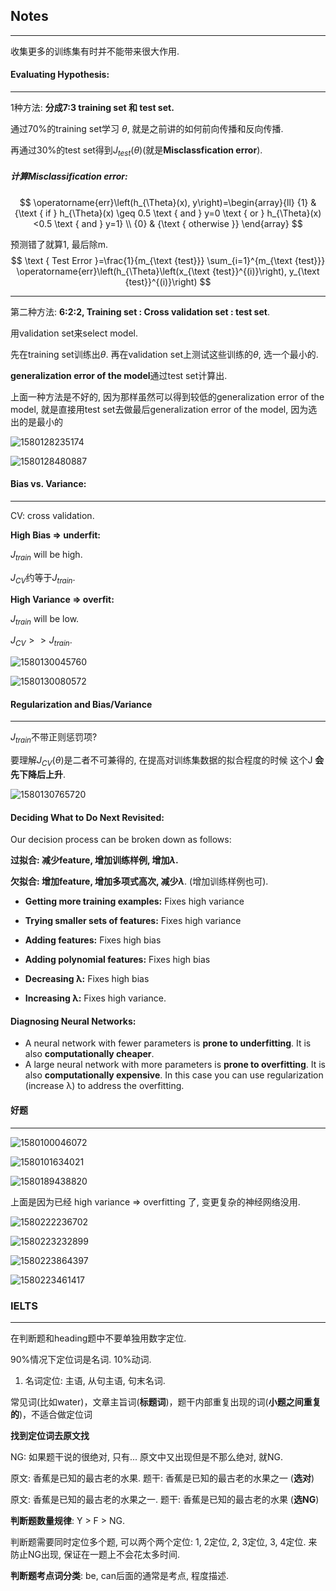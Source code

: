 ## Notes

---

收集更多的训练集有时并不能带来很大作用.

#### Evaluating Hypothesis:

---

1种方法: **分成7:3 training set 和 test set.**

通过70%的training set学习 $\theta$, 就是之前讲的如何前向传播和反向传播.

再通过30%的test set得到$J_{test}(\theta)$(就是**Misclassfication error**).

##### 计算Misclassification error:

$$
\operatorname{err}\left(h_{\Theta}(x), y\right)=\begin{array}{ll}
{1} & {\text { if } h_{\Theta}(x) \geq 0.5 \text { and } y=0 \text { or } h_{\Theta}(x)<0.5 \text { and } y=1} \\
{0} & {\text { otherwise }}
\end{array}
$$

预测错了就算1, 最后除m.
$$
\text { Test Error }=\frac{1}{m_{\text {test}}} \sum_{i=1}^{m_{\text {test}}} \operatorname{err}\left(h_{\Theta}\left(x_{\text {test}}^{(i)}\right), y_{\text {test}}^{(i)}\right)
$$



---

第二种方法: **6:2:2, Training set : Cross validation set : test set**.

用validation set来select model.

先在training set训练出$\theta$. 再在validation set上测试这些训练的$\theta$, 选一个最小的.

**generalization error of the model**通过test set计算出.

上面一种方法是不好的, 因为那样虽然可以得到较低的generalization error of the model, 就是直接用test set去做最后generalization error of the model, 因为选出的是最小的

![1580128235174](E:\Coursera_AndrewNg_ML_Exercises\Coursera_AndrewNg_ML_Exercises\assets\1580128235174.png)

![1580128480887](E:\Coursera_AndrewNg_ML_Exercises\Coursera_AndrewNg_ML_Exercises\assets\1580128480887.png)



#### Bias vs. Variance:

---

CV: cross validation.

**High Bias => underfit:**

$J_{train}$ will be high.

$J_{CV}$约等于$J_{train}$.

**High Variance => overfit:**

$J_{train}$ will be low.

$J_{CV} >> J_{train}$.

![1580130045760](E:\Coursera_AndrewNg_ML_Exercises\Coursera_AndrewNg_ML_Exercises\assets\1580130045760.png)

![1580130080572](E:\Coursera_AndrewNg_ML_Exercises\Coursera_AndrewNg_ML_Exercises\assets\1580130080572.png)



#### Regularization and Bias/Variance

---

$J_{train}$不带正则惩罚项?

要理解$J_{CV}(\theta)$是二者不可兼得的, 在提高对训练集数据的拟合程度的时候 这个J **会先下降后上升**.

![1580130765720](E:\Coursera_AndrewNg_ML_Exercises\Coursera_AndrewNg_ML_Exercises\assets\1580130765720.png)



#### Deciding What to Do Next Revisited:

Our decision process can be broken down as follows:

**过拟合: 减少feature, 增加训练样例, 增加$\lambda$.**

**欠拟合: 增加feature, 增加多项式高次, 减少$\lambda$**. (增加训练样例也可).

- **Getting more training examples:** Fixes high variance

- **Trying smaller sets of features:** Fixes high variance

- **Adding features:** Fixes high bias

- **Adding polynomial features:** Fixes high bias

- **Decreasing λ:** Fixes high bias

- **Increasing λ:** Fixes high variance.

#### Diagnosing Neural Networks:

- A neural network with fewer parameters is **prone to underfitting**. It is also **computationally cheaper**.
- A large neural network with more parameters is **prone to overfitting**. It is also **computationally expensive**. In this case you can use regularization (increase λ) to address the overfitting.





#### 好题

---

![1580100046072](E:\Coursera_AndrewNg_ML_Exercises\Coursera_AndrewNg_ML_Exercises\assets\1580100046072.png)

![1580101634021](E:\Coursera_AndrewNg_ML_Exercises\Coursera_AndrewNg_ML_Exercises\assets\1580101634021.png)

![1580189438820](E:\Coursera_AndrewNg_ML_Exercises\Coursera_AndrewNg_ML_Exercises\assets\1580189438820.png)

上面是因为已经 high variance => overfitting 了, 变更复杂的神经网络没用.



![1580222236702](E:\Coursera_AndrewNg_ML_Exercises\Coursera_AndrewNg_ML_Exercises\assets\1580222236702.png)

![1580223232899](E:\Coursera_AndrewNg_ML_Exercises\Coursera_AndrewNg_ML_Exercises\assets\1580223232899.png)

![1580223864397](E:\Coursera_AndrewNg_ML_Exercises\Coursera_AndrewNg_ML_Exercises\assets\1580223864397.png)

![1580223461417](E:\Coursera_AndrewNg_ML_Exercises\Coursera_AndrewNg_ML_Exercises\assets\1580223461417.png)



### IELTS

---

在判断题和heading题中不要单独用数字定位.

90%情况下定位词是名词. 10%动词.

1. 名词定位: 主语, 从句主语, 句末名词.

常见词(比如water)，文章主旨词(**标题词**)，题干内部重复出现的词(**小题之间重复的**)，不适合做定位词

**找到定位词去原文找**



NG: 如果题干说的很绝对, 只有... 原文中又出现但是不那么绝对, 就NG.

原文: 香蕉是已知的最古老的水果. 题干: 香蕉是已知的最古老的水果之一 (**选对**)

原文: 香蕉是已知的最古老的水果之一. 题干: 香蕉是已知的最古老的水果 (**选NG**)



**判断题数量规律**: Y > F > NG.

判断题需要同时定位多个题, 可以两个两个定位: 1, 2定位, 2, 3定位, 3, 4定位. 来防止NG出现, 保证在一题上不会花太多时间.

**判断题考点词分类**: be, can后面的通常是考点, 程度描述.